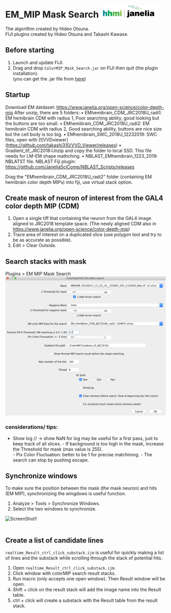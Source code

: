 # EM_MIP Mask Search [![LinkToJanelia](https://github.com/JaneliaSciComp/EM_MIP_search/blob/master/images/jrc_logo_180x40.png)](https://www.janelia.org)
The algorithm created by Hideo Otsuna.  
FIJI plugins created by Hideo Otsuna and Takashi Kawase.  

## Before starting
 1. Launch and update FIJI.
 2. Drag and drop `ColorMIP_Mask_Search.jar` on FIJI then quit (the plugin installation).  
	(you can get the .jar file from [here](https://github.com/JaneliaSciComp/EM_MIP_Search/blob/master/EM_MIP_Mask_Search.jar)) 

## Startup
Download EM datdaset: https://www.janelia.org/open-science/color-depth-mip
After unzip, there are 5 folders:
• EMhemibrain_CDM_JRC2018U_radi1: EM hemibrain CDM with radius 1, Poor searching ability, good looking but the buttons are too small.
• EMhemibrain_CDM_JRC2018U_radi2: EM hemibrain CDM with radius 2, Good searching ability, buttons are nice size but the cell body is too big. 
• EMhemibrain_SWC_2018U_12232019: SWC files, open with [![VVDviewer] (https://github.com/takashi310/VVD_Viewer/releases)
• Gradient_tif_JRC2018:Unzip and copy the folder to local SSD. This file needs for LM-EM shape mathching.
• NBLAST_EMhemibrain_1223_2019: NBLATST file. NBLAST Fiji plugin: https://github.com/JaneliaSciComp/NBLAST_Scripts/releases

Drag the "EMhemibrain_CDM_JRC2018U_radi2" folder (containing EM hemibrain color depth MIPs) into fiji, use virtual stack option. 

## Create mask of neuron of interest from the GAL4 color depth MIP (CDM)
1. Open a single tiff that containing the neuron from the GAL4 image aligned to JRC2018 template space. (The newly aligned CDM also in https://www.janelia.org/open-science/color-depth-mip)
 2. Trace area of interest on a duplicated slice (use polygon tool and try to be as accurate as possible).
 3. Edit > Clear Outside.

## Search stacks with mask
Plugins > EM MIP Mask Search  
![ScreenShot0](https://github.com/JaneliaSciComp/EM_MIP_search/blob/master/images/screen.png)
### considerations/ tips:
 - Show log // -> show NaN for log may be useful for a first pass, just to keep track of all slices.
				- If background is too high in the mask, increase the Threshold for mask (max value is 255).  
				- Pix Color Fluctuation: better to be 1 for precise matchimng.
				- The search can stop by pushing escape.

## Synchronize windows
To make sure the position between the mask (the mask neuron) and hits (EM MIP), synchronizing the wingdows is useful function.
 1. Analyze > Tools > Synchronize Windows.  
 2. Select the two windows to synchronize.  
<!-- dummy -->
![ScreenShot1](../images/scr1.png)  
<br />

## Create a list of candidate lines
`realtime_Result_ctrl_click_substack.ijm` is useful for quickly making a list of lines and the substack while scrolling through the stack of potential hits. 
 1. Open `realtime_Result_ctrl_click_substack.ijm`.
 2. Click window with colorMIP search result stacks.
 3. Run macro (only accepts one open window). Then Result window will be open.
 4. Shift + click on the result stack will add the image name into the Result table.
 5. ctrl + click will create a substack with the Result table from the result stack.
 
